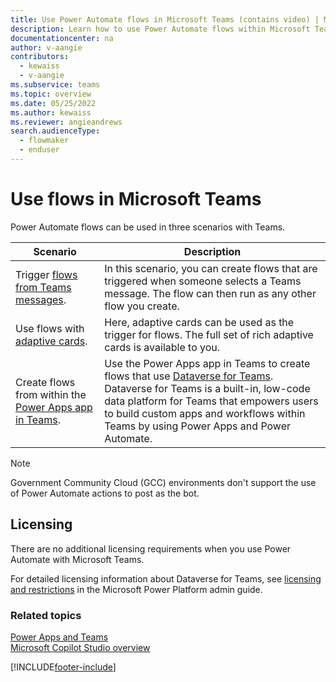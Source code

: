 ```yaml
---
title: Use Power Automate flows in Microsoft Teams (contains video) | Microsoft Docs
description: Learn how to use Power Automate flows within Microsoft Teams.
documentationcenter: na
author: v-aangie
contributors:
  - kewaiss
  - v-aangie
ms.subservice: teams
ms.topic: overview
ms.date: 05/25/2022
ms.author: kewaiss
ms.reviewer: angieandrews
search.audienceType: 
  - flowmaker
  - enduser
---
```


# Use flows in Microsoft Teams

Power Automate flows can be used in three scenarios with Teams.

Scenario|Description
--------|-------
Trigger [flows from Teams messages](../trigger-flow-teams-message.md).| In this scenario, you can create flows that are triggered when someone selects a Teams message. The flow can then run as any other flow you create.
Use flows with [adaptive cards](../create-adaptive-cards.md).| Here, adaptive cards can be used as the trigger for flows. The full set of rich adaptive cards is available to you.
Create flows from within the [Power Apps app in Teams](./create-flows-power-apps-app.md).|Use the Power Apps app in Teams to create flows that use [Dataverse for Teams](/power-apps/teams/overview-data-platform). Dataverse for Teams is a built-in, low-code data platform for Teams that empowers users to build custom apps and workflows within Teams by using Power Apps and Power Automate.

> [!NOTE]
> Government Community Cloud (GCC) environments don't support the use of Power Automate actions to post as the bot.

## Licensing

There are no additional licensing requirements when you use Power Automate with Microsoft Teams.

For detailed licensing information about Dataverse for Teams, see [licensing and restrictions](/power-platform/admin/about-teams-environment?branch=teams-preview#licensing-and-restrictions) in the Microsoft Power Platform admin guide.

### Related topics

[Power Apps and Teams](/powerapps/teams/overview)<br/>
[Microsoft Copilot Studio overview](https://aka.ms/pva-teams-docs)


[!INCLUDE[footer-include](../includes/footer-banner.md)]
